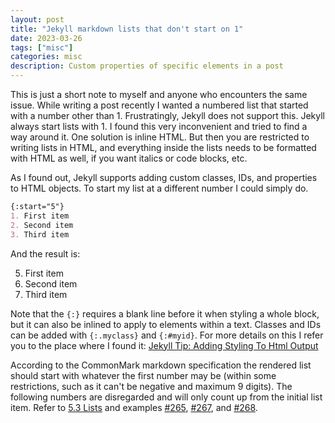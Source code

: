 ```yaml
---
layout: post
title: "Jekyll markdown lists that don't start on 1"
date: 2023-03-26
tags: ["misc"]
categories: misc
description: Custom properties of specific elements in a post
---
```


This is just a short note to myself and anyone who encounters the same issue.
While writing a post recently I wanted a numbered list that started with a number
other than 1. Frustratingly, Jekyll does not support this. Jekyll always start
lists with 1. I found this very inconvenient and tried to find a way around
it. One solution is inline HTML. But then you are restricted to writing lists
in HTML, and everything inside the lists needs to be formatted with HTML as
well, if you want italics or code blocks, etc.

As I found out, Jekyll supports adding custom classes, IDs, and properties to HTML
objects. To start my list at a different number I could simply do.
```md
{:start="5"}
1. First item
2. Second item
3. Third item
```

And the result is:

5. First item
6. Second item
7. Third item

Note that the `{:}` requires a blank line before it when styling a whole block,
but it can also be inlined to apply to elements within a text. Classes and IDs
can be added with `{:.myclass}` and `{:#myid}`. For more details on this I
refer you to the place where I found it: [Jekyll Tip: Adding Styling To Html
Output](https://digitaldrummerj.me/styling-jekyll-markdown/)

According to the CommonMark markdown specification the rendered list should
start with whatever the first number may be (within some restrictions, such as
it can't be negative and maximum 9 digits). The following numbers are
disregarded and will only count up from the initial list item. Refer to [5.3
Lists](https://spec.commonmark.org/0.30/#start-number) and examples
[#265](https://spec.commonmark.org/0.30/#example-265),
[#267](https://spec.commonmark.org/0.30/#example-267), and
[#268](https://spec.commonmark.org/0.30/#example-268).
